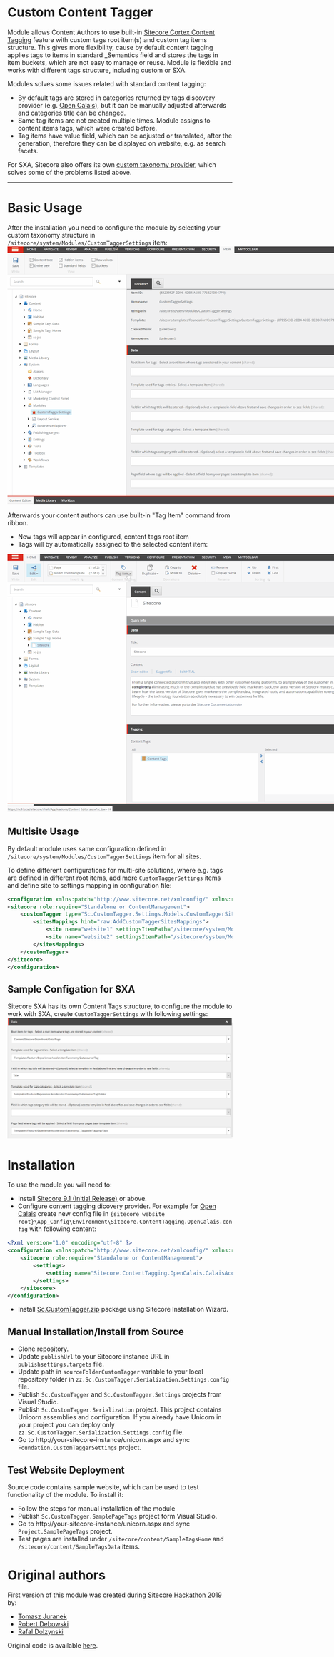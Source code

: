 # Custom Content Tagger

Module allows Content Authors to use built-in [Sitecore Cortex Content Tagging](https://doc.sitecore.com/users/91/sitecore-experience-platform/en/tag-content-using-sitecore-cortex-content-tagging.html) feature with custom tags root item(s) and custom tag items structure. 
This gives more flexibility, cause by default content tagging applies tags to items in standard _Semantics field and stores the tags in item buckets, which are not easy to manage or reuse. 
Module is flexible and works with different tags structure, including custom or SXA. 

Modules solves some issues related with standard content tagging:

  - By default tags are stored in categories returned by tags discovery provider (e.g. [Open Calais](http://www.opencalais.com/)), but it can be manually adjusted afterwards and categories title can be changed.
  - Same tag items are not created multiple times. Module assigns to content items tags, which were created before. 
  - Tag items have value field, which can be adjusted or translated, after the generation, therefore they can be displayed on website, e.g. as search facets.

For SXA, Sitecore also offers its own [custom taxonomy provider](https://doc.sitecore.com/developers/sxa/18/sitecore-experience-accelerator/en/integrating-sxa-with-sitecore-cortex--content-tagging.html), which solves some of the problems listed above. 

----------

# Basic Usage

After the installation you need to configure the module by selecting your custom taxonomy structure in `/sitecore/system/Modules/CustomTaggerSettings` item:
<img src="documentation/images/configure-customtags.gif" alt="Basic Config" style="max-width:900px;">

Afterwards your content authors can use built-in "Tag Item" command from ribbon. 

  - New tags will appear in configured, content tags root item
  - Tags will by automatically assigned to the selected content item:

<img src="documentation/images/use-custom-tags.gif" alt="Basic Usage" style="max-width:900px;">

## Multisite Usage

By default module uses same configuration defined in `/sitecore/system/Modules/CustomTaggerSettings` item for all sites.

To define different configurations for multi-site solutions, where e.g. tags are defined in different root items, add more `CustomTaggerSettings` items and define site to settings mapping in configuration file:

```xml
<configuration xmlns:patch="http://www.sitecore.net/xmlconfig/" xmlns:role="http://www.sitecore.net/xmlconfig/role/">
<sitecore role:require="Standalone or ContentManagement">
    <customTagger type="Sc.CustomTagger.Settings.Models.CustomTaggerSitesMappingsModel, Sc.CustomTagger.Settings">
        <sitesMappings hint="raw:AddCustomTaggerSitesMappings">
            <site name="website1" settingsItemPath="/sitecore/system/Modules/CustomTaggerSettings1"/>
            <site name="website2" settingsItemPath="/sitecore/system/Modules/CustomTaggerSettings2"/>
        </sitesMappings>
    </customTagger>
</sitecore>
</configuration>
```

## Sample Configation for SXA

Sitecore SXA has its own Content Tags structure, to configure the module to work with SXA, create `CustomTaggerSettings` with following settings:
![SXA Config](documentation/images/sxa-usage.png)

# Installation

To use the module you will need to:
- Install [Sitecore 9.1 (Initial Release)](https://dev.sitecore.net/Downloads/Sitecore_Experience_Platform/91/Sitecore_Experience_Platform_91_Initial_Release.aspx) or above.
- Configure content tagging dicovery provider. For example for [Open Calais](http://www.opencalais.com/) create new config file in `{sitecore website root}\App_Config\Environment\Sitecore.ContentTagging.OpenCalais.config` with following content:

```xml                                         
<?xml version="1.0" encoding="utf-8" ?>
<configuration xmlns:patch="http://www.sitecore.net/xmlconfig/" xmlns:role="http://www.sitecore.net/xmlconfig/role/">
    <sitecore role:require="Standalone or ContentManagement">
        <settings>
            <setting name="Sitecore.ContentTagging.OpenCalais.CalaisAccessToken" value="{your-token-value}" />
        </settings>
    </sitecore>
</configuration>
```

- Install [Sc.CustomTagger.zip](sc.package/Sc.CustomTagger.zip) package using Sitecore Installation Wizard.

## Manual Installation/Install from Source

* Clone repository.
* Update `publishUrl` to your Sitecore instance URL in `publishsettings.targets` file.
* Update path in `sourceFolderCustomTagger` variable to your local repository folder in `zz.Sc.CustomTagger.Serialization.Settings.config` file.
* Publish `Sc.CustomTagger` and `Sc.CustomTagger.Settings` projects from Visual Studio.
* Publish `Sc.CustomTagger.Serialization` project. This project contains Unicorn assemblies and configuration. If you already have Unicorn in your project you can deploy only `zz.Sc.CustomTagger.Serialization.Settings.config` file.  
* Go to http://your-sitecore-instance/unicorn.aspx and sync `Foundation.CustomTaggerSettings` project.

## Test Website Deployment

Source code contains sample website, which can be used to test functionality of the module. To install it:
* Follow the steps for manual installation of the module
* Publish `Sc.CustomTagger.SamplePageTags` project form Visual Studio.
* Go to http://your-sitecore-instance/unicorn.aspx and sync `Project.SamplePageTags` project.
* Test pages are installed under `/sitecore/content/SampleTagsHome` and `/sitecore/content/SampleTagsData` items.

# Original authors

First version of this module was created during [Sitecore Hackathon 2019](http://www.sitecorehackathon.org/) by:

  - [Tomasz Juranek](https://twitter.com/tjWhuu)
  - [Robert Debowski](https://twitter.com/robert_debowski)
  - [Rafal Dolzynski](https://www.linkedin.com/in/rafa%C5%82-do%C5%82%C5%BCy%C5%84ski-b4a2389b/)

Original code is available [here](https://github.com/Sitecore-Hackathon/2019-Las-Vegans/).